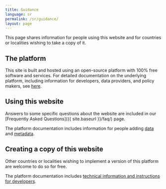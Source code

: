 ```yaml
---
title: Guidance
language: sr
permalink: /sr/guidance/
layout: page
---
```


This page shares information for people using this website and for countries or localities wishing to take a copy of it.

## The platform

This site is built and hosted using an open-source platform with 100% free software and services. For detailed documentation on the underlying platform, including information for developers, data providers, and policy makers, see [here](https://open-sdg.readthedocs.io).

## Using this website

Answers to some specific questions about the website are included in our [Frequently Asked Questions]({{ site.baseurl }}/faq/) page.

The platform documentation includes information for people adding [data](https://open-sdg.readthedocs.io/en/latest/data-format/) and [metadata](https://open-sdg.readthedocs.io/en/latest/metadata-format/).

## Creating a copy of this website

Other countries or localities wishing to implement a version of this platform are welcome to do so for free.

The platform documentation includes [technical information and instructions for developers](https://open-sdg.readthedocs.io/en/latest/quick-start/).

